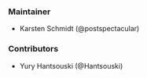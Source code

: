 ### Maintainer

- Karsten Schmidt (@postspectacular)

### Contributors

- Yury Hantsouski (@Hantsouski)
